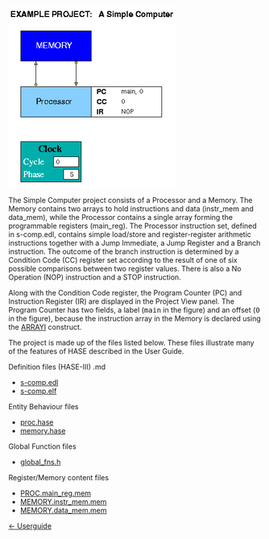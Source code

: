 ![Simple Computer Project](images/s-comp.gif)

The Simple Computer project consists of a Processor and a Memory.  The Memory contains two arrays to hold instructions and data (instr\_mem and data\_mem), while the Processor contains a single array forming the programmable registers (main\_reg). The Processor instruction set, defined in s-comp.edl, contains simple load/store and register-register arithmetic instructions together with a Jump Immediate, a Jump Register and a Branch instruction. The outcome of the branch instruction is determined by a Condition Code (CC) register set according to the result of one of six possible comparisons between two register values. There is also a No Operation (NOP) instruction and a STOP instruction.

Along with the Condition Code register, the Program Counter (PC) and Instruction Register (IR) are displayed in the Project View panel. The Program Counter has two fields, a label (<tt>main</tt> in the
figure) and an offset (<tt>0</tt> in the figure), because the instruction array in the Memory is declared using the [ARRAYI](<paramlib.md#arrayi">) construct. 

The project is made up of the files listed below. These files illustrate many of the features of HASE described in the User Guide.

Definition files (HASE-III)
.md
- [s-comp.edl](sc-edl.md)
- [s-comp.elf](sc-elf.md)
 
Entity Behaviour files

- [proc.hase](sc-proc-hase.md)
- [memory.hase](sc-mem-hase.md)

Global Function files

- [global_fns.h](sc-global-h.md)

Register/Memory content files

- [PROC.main_reg.mem](sc-regs.md)
- [MEMORY.instr_mem.mem](sc-i-mem.md)
- [MEMORY.data_mem.mem](sc-d-mem.md)

[<- Userguide](Userguide.md)
